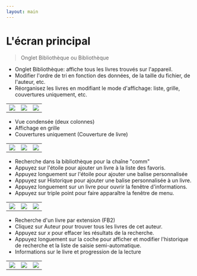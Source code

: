 ```yaml
---
layout: main
---
```


# L'écran principal

> Onglet Bibliothèque ou Bibliothèque

* Onglet Bibliothèque: affiche tous les livres trouvés sur l'appareil.
* Modifier l'ordre de tri en fonction des données, de la taille du fichier, de l'auteur, etc.
* Réorganisez les livres en modifiant le mode d'affichage: liste, grille, couvertures uniquement, etc.

||||
|-|-|-|
|![](1.png)|![](2.png)|![](3.png)|

* Vue condensée (deux colonnes)
* Affichage en grille
* Couvertures uniquement (Couverture de livre)

||||
|-|-|-|
|![](4.png)|![](5.png)|![](6.png)|

* Recherche dans la bibliothèque pour la chaîne &quot;comm&quot;
* Appuyez sur l'étoile pour ajouter un livre à la liste des favoris.
* Appuyez longuement sur l'étoile pour ajouter une balise personnalisée
* Appuyez sur Historique pour ajouter une balise personnalisée à un livre.
* Appuyez longuement sur un livre pour ouvrir la fenêtre d'informations.
* Appuyez sur triple point pour faire apparaître la fenêtre de menu.

||||
|-|-|-|
|![](7.png)|![](8.png)|![](9.png)|

* Recherche d'un livre par extension (FB2)
* Cliquez sur Auteur pour trouver tous les livres de cet auteur.
* Appuyez sur _x_ pour effacer les résultats de la recherche.
* Appuyez longuement sur la coche pour afficher et modifier l'historique de recherche et la liste de saisie semi-automatique.
* Informations sur le livre et progression de la lecture

||||
|-|-|-|
|![](10.png)|![](11.png)|![](12.png)|
